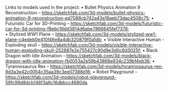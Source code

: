 Links to models used in the project:
•	Bullet Physics Animation 9 Reconstruction – https://sketchfab.com/3d-models/bullet-physics-animation-9-reconstruction-ed7088cb742a43e18aeb73dac4508c75;
•	Futuristic Car for 3D-Printing – https://sketchfab.com/3d-models/futuristic-car-for-3d-printing-f8ebc16dd3814d6abe7866645fef7378;  
•	Stylized WW1 Plane – https://sketchfab.com/3d-models/stylized-ww1-plane-c4edeb0e410f46e8a4db320879f0a1db;
•	Visible Interactive Human - Exploding skull – https://sketchfab.com/3d-models/visible-interactive-human-exploding-skull-252887e2e755427c90d9e3d0c6d3025f;
•	Black Dragon with Idle Animation – https://sketchfab.com/3d-models/black-dragon-with-idle-animation-fb0053a2e59b43868e934c239bf4eb36;
•	Tyrannosaurus Rex – https://sketchfab.com/3d-models/tyrannosaurus-rex-9d3a3e42c0054c35aa39c3ee07388d16;
•	Robot Playground – https://sketchfab.com/3d-models/robot-playground-59fc99d8dcb146f3a6c16dbbcc4680da.
